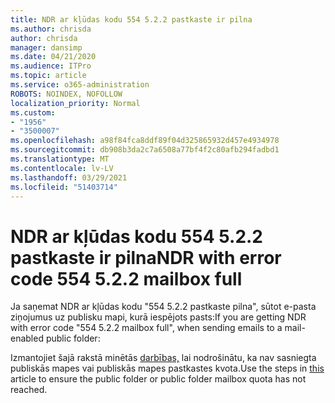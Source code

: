 ```yaml
---
title: NDR ar kļūdas kodu 554 5.2.2 pastkaste ir pilna
ms.author: chrisda
author: chrisda
manager: dansimp
ms.date: 04/21/2020
ms.audience: ITPro
ms.topic: article
ms.service: o365-administration
ROBOTS: NOINDEX, NOFOLLOW
localization_priority: Normal
ms.custom:
- "1956"
- "3500007"
ms.openlocfilehash: a98f84fca8ddf89f04d325865932d457e4934978
ms.sourcegitcommit: db908b3da2c7a6508a77bf4f2c80afb294fadbd1
ms.translationtype: MT
ms.contentlocale: lv-LV
ms.lasthandoff: 03/29/2021
ms.locfileid: "51403714"
---
```

# <a name="ndr-with-error-code-554-522-mailbox-full"></a><span data-ttu-id="e298e-102">NDR ar kļūdas kodu 554 5.2.2 pastkaste ir pilna</span><span class="sxs-lookup"><span data-stu-id="e298e-102">NDR with error code 554 5.2.2 mailbox full</span></span>

<span data-ttu-id="e298e-103">Ja saņemat NDR ar kļūdas kodu "554 5.2.2 pastkaste pilna", sūtot e-pasta ziņojumus uz publisku mapi, kurā iespējots pasts:</span><span class="sxs-lookup"><span data-stu-id="e298e-103">If you are getting NDR with error code "554 5.2.2 mailbox full", when sending emails to a mail-enabled public folder:</span></span>  

<span data-ttu-id="e298e-104">Izmantojiet šajā rakstā minētās [darbības,](https://aka.ms/554522) lai nodrošinātu, ka nav sasniegta publiskās mapes vai publiskās mapes pastkastes kvota.</span><span class="sxs-lookup"><span data-stu-id="e298e-104">Use the steps in [this](https://aka.ms/554522) article to ensure the public folder or public folder mailbox quota has not reached.</span></span>
